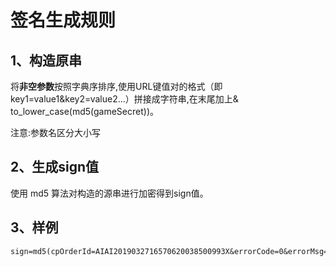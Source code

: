 # 签名生成规则

## 1、构造原串

将**非空参数**按照字典序排序,使用URL键值对的格式（即key1=value1&key2=value2…）拼接成字符串,在末尾加上& to\_lower\_case\(md5\(gameSecret\)\)。

注意:参数名区分大小写

## 2、生成sign值

使用 md5 算法对构造的源串进行加密得到sign值。

## 3、样例

```text
sign=md5(cpOrderId=AIAI2019032716570620038500993X&errorCode=0&errorMsg=ok&extension=AIAI2019032716570620038500993X&gameId=632344988&orderAmount=10&orderId=632344988_AIAI2019032716570620038500993X&payTime=20190327170136&tradeResult=1&userId=5059002&to_lower_case(md5(gameSecret)))
```

